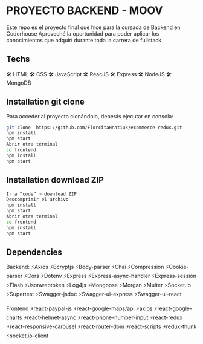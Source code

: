 # PROYECTO BACKEND - MOOV

Este repo es el proyecto final que hice para la cursada de Backend en Coderhouse
Aproveché la oportunidad para poder aplicar los conocimientos que adquirí durante toda la carrera de fullstack

## Techs

🛠️ HTML
🛠️ CSS
🛠️ JavaScript
🛠️ ReacJS
🛠️ Express
🛠️ NodeJS
🛠️ MongoDB

## Installation git clone

Para acceder al proyecto clonándolo, deberás ejecutar en consola:

```sh
git clone  https://github.com/FlorcitaHnatiuk/ecommerce-redux.git
npm install
npm start
Abrir otra terminal
cd frontend
npm install
npm start
```

## Installation download ZIP

```sh
Ir a “code” > download ZIP
Descomprimir el archivo
npm install
npm start
Abrir otra terminal
cd frontend
npm install
npm start
```

## Dependencies

Backend:
⚡Axios
⚡Bcryptjs
⚡Body-parser
⚡Chai
⚡Compression
⚡Cookie-parser
⚡Cors
⚡Dotenv
⚡Express
⚡Express-async-handler
⚡Express-session
⚡Flash
⚡Jsonwebtoken
⚡Log4js
⚡Mongoose
⚡Morgan
⚡Multer
⚡Socket.io
⚡Supertest
⚡Swagger-jsdoc
⚡Swagger-ui-express
⚡Swagger-ui-react

Frontend
⚡react-paypal-js
⚡react-google-maps/api
⚡axios
⚡react-google-charts
⚡react-helmet-async
⚡react-phone-number-input
⚡react-redux
⚡react-responsive-carousel
⚡react-router-dom
⚡react-scripts
⚡redux-thunk
⚡socket.io-client
